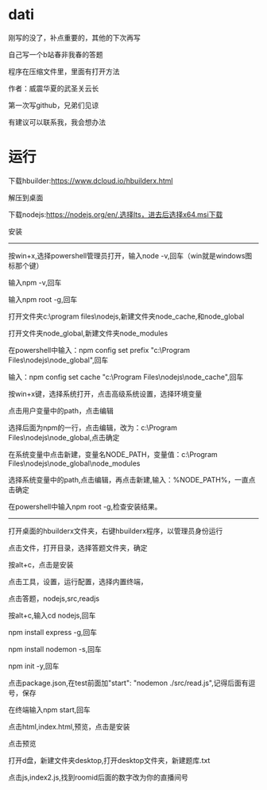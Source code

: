 # dati

刚写的没了，补点重要的，其他的下次再写

自己写一个b站春非我春的答题

程序在压缩文件里，里面有打开方法

作者：威震华夏的武圣关云长

第一次写github，兄弟们见谅

有建议可以联系我，我会想办法

# 运行

下载hbuilder:https://www.dcloud.io/hbuilderx.html

解压到桌面

下载nodejs:https://nodejs.org/en/,选择lts，进去后选择x64.msi下载

安装

-------

按win+x,选择powershell管理员打开，输入node -v,回车（win就是windows图标那个键）

输入npm -v,回车

输入npm root -g,回车

打开文件夹c:\program files\nodejs,新建文件夹node_cache,和node_global

打开文件夹node_global,新建文件夹node_modules

在powershell中输入：npm config set prefix "c:\Program Files\nodejs\node_global",回车

输入：npm config set cache "c:\Program Files\nodejs\node_cache",回车

按win+x键，选择系统打开，点击高级系统设置，选择环境变量

点击用户变量中的path，点击编辑

选择后面为npm的一行，点击编辑，改为：c:\Program Files\nodejs\node_global,点击确定

在系统变量中点击新建，变量名NODE_PATH，变量值：c:\Program Files\nodejs\node_global\node_modules

选择系统变量中的path,点击编辑，再点击新建,输入：%NODE_PATH%，一直点击确定

在powershell中输入npm root -g,检查安装结果。

-----------

打开桌面的hbuilderx文件夹，右键hbuilderx程序，以管理员身份运行

点击文件，打开目录，选择答题文件夹，确定

按alt+c，点击是安装

点击工具，设置，运行配置，选择内置终端，

点击答题，nodejs,src,readjs

按alt+c,输入cd nodejs,回车

npm install express -g,回车

npm install nodemon -s,回车

npm init -y,回车

点击package.json,在test前面加"start": "nodemon ./src/read.js",记得后面有逗号，保存

在终端输入npm start,回车

点击html,index.html,预览，点击是安装

点击预览

打开d盘，新建文件夹desktop,打开desktop文件夹，新建题库.txt

点击js,index2.js,找到roomid后面的数字改为你的直播间号
